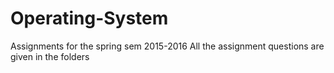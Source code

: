 # Operating-System
Assignments for the spring sem 2015-2016 
All the assignment questions are given in the folders 
